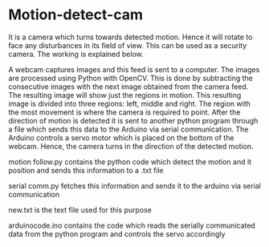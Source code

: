 # Motion-detect-cam

It is a camera which turns towards detected motion. Hence it will rotate to face any disturbances in its field of view. This can be used as a security camera. The working is explained below.

A webcam captures images and this feed is sent to a computer. The images are processed using Python with OpenCV. This is done by subtracting the consecutive images with the next image obtained from the camera feed. The resulting image will show just the regions in motion. This resulting image is divided into three regions: left, middle and right. The region with the most movement is where the camera is required to point.
 After the direction of motion is detected it is sent to another python program through a file which sends this data to the Arduino via serial communication.
The Arduino controls a servo motor which is placed on the bottom of the webcam. Hence, the camera turns in the direction of the detected motion.

motion follow.py contains the python code which detect the motion and it position and sends this information to a .txt file

serial comm.py fetches this information and sends it to the arduino via serial communication

new.txt is the text file used for this purpose

arduinocode.ino contains the code which reads the serially communicated data from the python program and controls the servo accordingly
